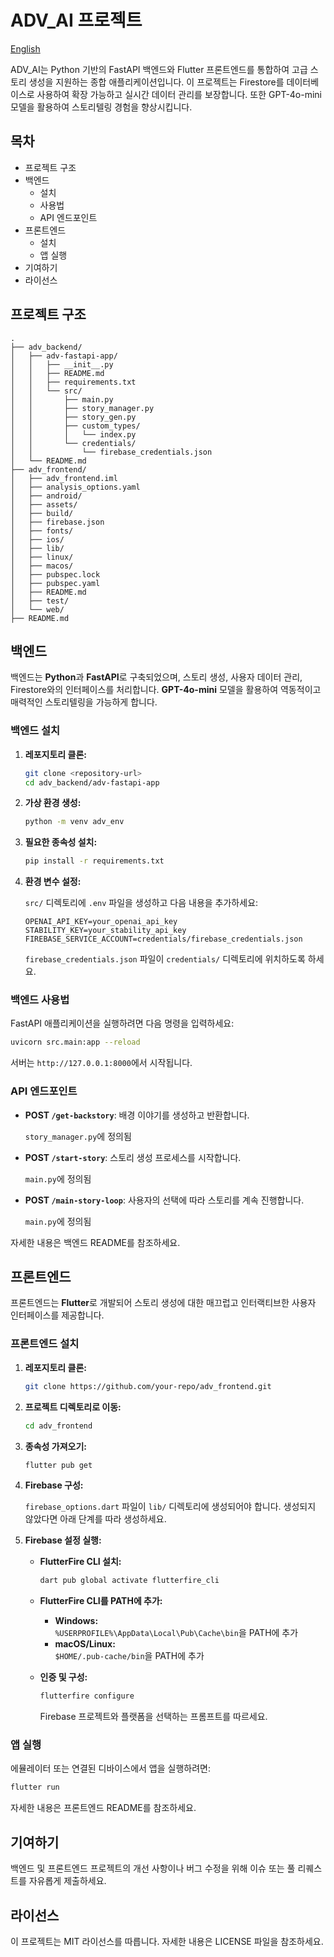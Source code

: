 # ADV_AI 프로젝트

[English](README.md)

ADV_AI는 Python 기반의 FastAPI 백엔드와 Flutter 프론트엔드를 통합하여 고급 스토리 생성을 지원하는 종합 애플리케이션입니다. 이 프로젝트는 Firestore를 데이터베이스로 사용하여 확장 가능하고 실시간 데이터 관리를 보장합니다. 또한 GPT-4o-mini 모델을 활용하여 스토리텔링 경험을 향상시킵니다.

## 목차

- 프로젝트 구조
- 백엔드
  - 설치
  - 사용법
  - API 엔드포인트
- 프론트엔드
  - 설치
  - 앱 실행
- 기여하기
- 라이선스

## 프로젝트 구조

```
.
├── adv_backend/
│   ├── adv-fastapi-app/
│   │   ├── __init__.py
│   │   ├── README.md
│   │   ├── requirements.txt
│   │   └── src/
│   │       ├── main.py
│   │       ├── story_manager.py
│   │       ├── story_gen.py
│   │       ├── custom_types/
│   │       │   └── index.py
│   │       └── credentials/
│   │           └── firebase_credentials.json
│   └── README.md
├── adv_frontend/
│   ├── adv_frontend.iml
│   ├── analysis_options.yaml
│   ├── android/
│   ├── assets/
│   ├── build/
│   ├── firebase.json
│   ├── fonts/
│   ├── ios/
│   ├── lib/
│   ├── linux/
│   ├── macos/
│   ├── pubspec.lock
│   ├── pubspec.yaml
│   ├── README.md
│   ├── test/
│   └── web/
├── README.md
```

## 백엔드

백엔드는 **Python**과 **FastAPI**로 구축되었으며, 스토리 생성, 사용자 데이터 관리, Firestore와의 인터페이스를 처리합니다. **GPT-4o-mini** 모델을 활용하여 역동적이고 매력적인 스토리텔링을 가능하게 합니다.

### 백엔드 설치

1. **레포지토리 클론:**

    ```sh
    git clone <repository-url>
    cd adv_backend/adv-fastapi-app
    ```

2. **가상 환경 생성:**

    ```sh
    python -m venv adv_env
    ```

3. **필요한 종속성 설치:**

    ```sh
    pip install -r requirements.txt
    ```

4. **환경 변수 설정:**

    `src/` 디렉토리에 `.env` 파일을 생성하고 다음 내용을 추가하세요:

    ```env
    OPENAI_API_KEY=your_openai_api_key
    STABILITY_KEY=your_stability_api_key
    FIREBASE_SERVICE_ACCOUNT=credentials/firebase_credentials.json
    ```

    `firebase_credentials.json` 파일이 `credentials/` 디렉토리에 위치하도록 하세요.

### 백엔드 사용법

FastAPI 애플리케이션을 실행하려면 다음 명령을 입력하세요:

```sh
uvicorn src.main:app --reload
```

서버는 `http://127.0.0.1:8000`에서 시작됩니다.

### API 엔드포인트

- **POST `/get-backstory`**: 배경 이야기를 생성하고 반환합니다.
  
  `story_manager.py`에 정의됨

- **POST `/start-story`**: 스토리 생성 프로세스를 시작합니다.
  
  `main.py`에 정의됨

- **POST `/main-story-loop`**: 사용자의 선택에 따라 스토리를 계속 진행합니다.
  
  `main.py`에 정의됨

자세한 내용은 백엔드 README를 참조하세요.

## 프론트엔드

프론트엔드는 **Flutter**로 개발되어 스토리 생성에 대한 매끄럽고 인터랙티브한 사용자 인터페이스를 제공합니다.

### 프론트엔드 설치

1. **레포지토리 클론:**

    ```sh
    git clone https://github.com/your-repo/adv_frontend.git
    ```

2. **프로젝트 디렉토리로 이동:**

    ```sh
    cd adv_frontend
    ```

3. **종속성 가져오기:**

    ```sh
    flutter pub get
    ```

4. **Firebase 구성:**

    `firebase_options.dart` 파일이 `lib/` 디렉토리에 생성되어야 합니다. 생성되지 않았다면 아래 단계를 따라 생성하세요.

5. **Firebase 설정 실행:**

    - **FlutterFire CLI 설치:**

      ```bash
      dart pub global activate flutterfire_cli
      ```

    - **FlutterFire CLI를 PATH에 추가:**

      - **Windows:**  
        `%USERPROFILE%\AppData\Local\Pub\Cache\bin`을 PATH에 추가
      - **macOS/Linux:**  
        `$HOME/.pub-cache/bin`을 PATH에 추가

    - **인증 및 구성:**

      ```bash
      flutterfire configure
      ```

      Firebase 프로젝트와 플랫폼을 선택하는 프롬프트를 따르세요.

### 앱 실행

에뮬레이터 또는 연결된 디바이스에서 앱을 실행하려면:

```sh
flutter run
```

자세한 내용은 프론트엔드 README를 참조하세요.

## 기여하기

백엔드 및 프론트엔드 프로젝트의 개선 사항이나 버그 수정을 위해 이슈 또는 풀 리퀘스트를 자유롭게 제출하세요.

## 라이선스

이 프로젝트는 MIT 라이선스를 따릅니다. 자세한 내용은 LICENSE 파일을 참조하세요.
